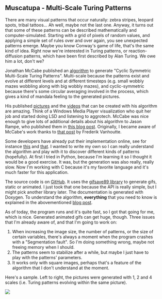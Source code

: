 Muscatupa - Multi-Scale Turing Patterns
---

There are many visual patterns that occur naturally: zebra stripes, leopard spots, tribal tattoos... Ah well, maybe not the last one. Anyway, it turns out that some of these patterns can be described mathematically and computer-simulated. Starting with a grid of pixels of random values, and applying a simple set of rules over and over again, you see unexpected patterns emerge. Maybe you know Conway's game of life, that's the same kind of idea. Right now we're interested in Turing patterns, or reaction-diffusion patterns, which have been first described by Alan Turing. We owe him a lot, don't we?

Jonathan McCabe published an [algorithm](http://www.jonathanmccabe.com/Cyclic_Symmetric_Multi-Scale_Turing_Patterns.pdf) to generate "Cyclic Symmetric Multi-Scale Turing Patterns". Multi-scale because the patterns exist and evolve at different levels and at different timesteps (e.g. small wobbly mazes wobbling along with big wobbly mazes), and cyclic-symmetric because there's some circular averaging involved in the process, which gives a kind of mandala feeling to the generated pictures.

His published [pictures](https://www.flickr.com/photos/jonathanmccabe/albums/72157620365106838) and the [videos](https://www.youtube.com/watch?v=ihXZ2d2_b3U) that can be created with his algorithm are amazing. Think of a Windows Media Player visualization who quit her job and started doing LSD and listening to aggrotech. McCabe was nice enough to give lots of additional details about his algorithm to Jason Rampe, who published them in [this blog post](https://softologyblog.wordpress.com/2011/07/05/multi-scale-turing-patterns/). Originally, I became aware of McCabe's work thanks to [that post](http://www.wblut.com/2011/07/13/mccabeism-turning-noise-into-a-thing-of-beauty/) by Frederik Vanhoutte.

Some developers have already put their implementation online, see for instance [this](http://www.wblut.com/constructs/McCabeism/) and [that](http://www.openprocessing.org/sketch/31195). I wanted to write my own so I can really understand the algorithm and play with it to discover different kinds of patterns (hopefully). At first I tried in Python, because I'm learning it so I thought it would be a good exercise. It was, but the generation was also really, really slow. Now I'm working with C because it's my favorite language and it's much faster for this application.

The source code is on [GitHub](https://github.com/xdlg/Muscatupa). It uses the [gifsave89 library](http://www.forkosh.com/gifsave89.html) to generate gifs, static or animated. I just took that one because the API is really simple, but I might pick another library later. The documentation is generated with Doxygen. To understand the algorithm, **everything** that you need to know is explained in the abovementioned [blog post](https://softologyblog.wordpress.com/2011/07/05/multi-scale-turing-patterns/).

As of today, the program runs and it's quite fast, so I got that going for me, which is nice. Generated animated gifs can get huge, though. Three issues that I'm already aware of, and that I'm going to work on:
1. When increasing the image size, the number of patterns, or the size of certain variables, there's always a moment when the program crashes with a "Segmentation fault". So I'm doing something wrong, maybe not freeing memory when I should.
2. The patterns seem to stabilize after a while, but maybe I just have to play with the patterns' parameters.
3. It works only with square images, perhaps that's a feature of the algorithm that I don't understand at the moment.

Here's a sample. Left to right, the pictures were generated with 1, 2 and 4 scales (i.e. Turing patterns evolving within the same picture).

![](https://github.com/xdlg/Muscatupa/blob/master/img/sample.gif)
